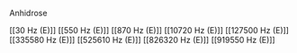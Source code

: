 Anhidrose

[[30 Hz (E)]]
[[550 Hz (E)]]
[[870 Hz (E)]]
[[10720 Hz (E)]]
[[127500 Hz (E)]]
[[335580 Hz (E)]]
[[525610 Hz (E)]]
[[826320 Hz (E)]]
[[919550 Hz (E)]]